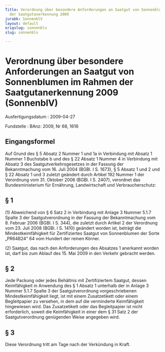 ```yaml
---
Title: Verordnung über besondere Anforderungen an Saatgut von Sonnenblumen im Rahmen
  der Saatgutanerkennung 2009
jurabk: SonnenblV
layout: default
origslug: sonnenblv
slug: sonnenblv

---
```


# Verordnung über besondere Anforderungen an Saatgut von Sonnenblumen im Rahmen der Saatgutanerkennung 2009 (SonnenblV)

Ausfertigungsdatum
:   2009-04-27

Fundstelle
:   BAnz: 2009, Nr 68, 1616


## Eingangsformel

Auf Grund des § 5 Absatz 2 Nummer 1 und 1a in Verbindung mit Absatz 1
Nummer 1 Buchstabe b und des § 22 Absatz 1 Nummer 4 in Verbindung mit
Absatz 3 des Saatgutverkehrsgesetzes in der Fassung der Bekanntmachung
vom 16. Juli 2004 (BGBl. I S. 1673), § 5 Absatz 1 und 2 und § 22
Absatz 1 und 3 zuletzt geändert durch Artikel 192 Nummer 1 der
Verordnung vom 31. Oktober 2006 (BGBl. I S. 2407), verordnet das
Bundesministerium für Ernährung, Landwirtschaft und Verbraucherschutz:


## § 1

(1) Abweichend von § 6 Satz 2 in Verbindung mit Anlage 3 Nummer 5.1.7
Spalte 3 der Saatgutverordnung in der Fassung der Bekanntmachung vom
8\. Februar 2006 (BGBl. I S. 344), die zuletzt durch Artikel 2 der
Verordnung vom 23. Juli 2008 (BGBl. I S. 1410) geändert worden ist,
beträgt die Mindestkeimfähigkeit für Zertifiziertes Saatgut von
Sonnenblumen der Sorte „PR64B24“ 64 vom Hundert der reinen Körner.

(2) Saatgut, das nach den Anforderungen des Absatzes 1 anerkannt
worden ist, darf bis zum Ablauf des 15. Mai 2009 in den Verkehr
gebracht werden.


## § 2

Jede Packung oder jedes Behältnis mit Zertifiziertem Saatgut, dessen
Keimfähigkeit in Anwendung des § 1 Absatz 1 unterhalb der in Anlage 3
Nummer 5.1.7 Spalte 3 der Saatgutverordnung vorgeschriebenen
Mindestkeimfähigkeit liegt, ist mit einem Zusatzetikett oder einem
Begleitpapier zu versehen, in dem auf die verminderte Keimfähigkeit
hingewiesen wird. Das Zusatzetikett oder das Begleitpapier ist nicht
erforderlich, soweit die Keimfähigkeit in einer dem § 31 Satz 2 der
Saatgutverordnung genügenden Weise angegeben wird.


## § 3

Diese Verordnung tritt am Tage nach der Verkündung in Kraft.

